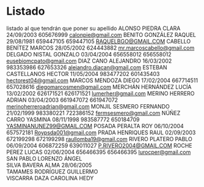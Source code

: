 # Listado
listado al que tendrán que poner su apellido
ALONSO	PIEDRA	CLARA	24/09/2003	605676999		calonpie@gmail.com
BENITO	GONZÁLEZ	RAQUEL	29/08/1981	659447105	659447105	RAQUELBGO@GMAIL.COM
CABELLO	BENÍTEZ	MARCOS	28/05/2002		624443882	mr.marcoscabello@gmail.com
DELGADO	NISTAL	GONZALO	03/04/2004	656558012	656558012	eusebiomcpato@gmail.com
DIAZ	CANO	ALEJANDRO	16/03/2002	983353986	627653326	alejandro.diacan@gmail.com
ESTEBAN	CASTELLANOS	HECTOR	11/05/2004	983477202	601435403	hectorest04@gmail.com
MARCOS	MENDOZA	DIEGO	17/02/2004	667714511	657028616	diegomarcosmen@gmail.com
MERCHÁN	HERNÁNDEZ	LUCÍA	13/02/2002	626171521	626171521	lumerher@gmail.com
MERINO	HERRERO	ADRIAN	03/04/2003	661947072	661947072	merinoherreroadrian@gmail.com
MONJIL	SESMERO	FERNANDO	21/02/1999	983380221	722386152	fermsesmero@gmail.com
NÚÑEZ	CARRO	YASMINA	08/11/1998	983587772	650184709	YASMINANUNEZ99@GMAIL.COM
POSADA	PERALTA	ROY	06/10/2004		657572181	Roypsda001@gmail.com
PRADA	HENRIQUES	RAUL	02/09/2003	672199298	672199298	raullomba19@gmail.com
RIVERO	PLATERO	PABLO	06/09/2004	606872259	639011027	P.RIVERO2004@GMAIL.COM
ROCHE	PEREZ	LUCAS	02/06/2004	656466395	656466395	lurocper@gmail.com
SAN PABLO	LORENZO	ÁNGEL	
SILVA	BAVERA	ALMA	28/06/2005	
TAMAMES	RODRÍGUEZ	GUILLERMO	
VISCARRA	DAZA	CAROLINA HEDY	
